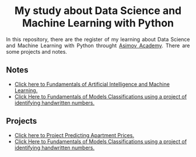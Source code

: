<h1 style="text-align: center;">My study about Data Science and Machine Learning with Python</h1>

<p style="text-align: justify;">
In this repository, there are the register of my learning about Data Science and Machine Learning with Python throught <a href="https://asimov.academy/">Asimov Academy</a>. There are some projects and notes.
</p>


<h2>Notes</h2>
<ul>
    <li><a href='https://github.com/JeffersonLobato/Studing-Data-Science-and-Machine-Learning/blob/main/fundamentals_AI_and_ML.ipynb'>Click here to Fundamentals of Artificial Intelligence and Machine Learning.</a></li>
    <li><a href='https://github.com/JeffersonLobato/Studing-Data-Science-and-Machine-Learning/blob/main/Identifying%20handwritten%20numbers.ipynb'>Click Here to Fundamentals of Models Classifications using a project of identifying handwritten numbers.</a></li>
</ul>

<h2>Projects</h2>

<ul>
    <li><a href="https://github.com/JeffersonLobato/Studing-Data-Science-and-Machine-Learning/blob/main/predicting_apartment_prices.ipynb">Click here to Project Predicting Apartment Prices.</a></li>
    <li><a href='https://github.com/JeffersonLobato/Studing-Data-Science-and-Machine-Learning/blob/main/Identifying%20handwritten%20numbers.ipynb'>Click Here to Fundamentals of Models Classifications using a project of identifying handwritten numbers.</a></li>
</ul>
